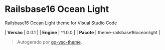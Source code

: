 # Railsbase16 Ocean Light

Railsbase16 Ocean Light theme for Visual Studio Code

| **Versão** | 0.0.1 |
| **Engine** | ^1.0.0 |
| **Pacote** | theme-railsbase16oceanlight |

> Autogerado por [go-vsc-theme](https://github.com/natalbu/go-vsc-theme).
